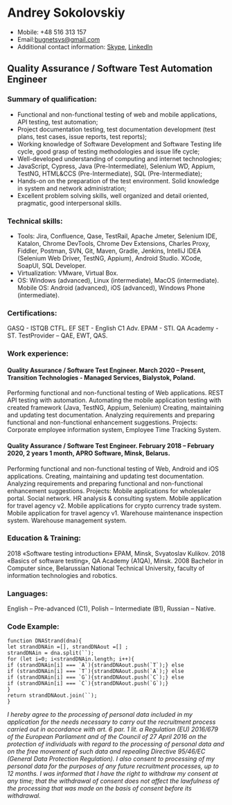 # Andrey Sokolovskiy 
* Mobile: +48 516 313 157 
* Email:bugnetsys@gmail.com 
* Additional contact information: [Skype](https://join.skype.com/invite/FB0ACrmLRW1z), [LinkedIn](https://www.linkedin.com/in/andrey-v-sokolovskiy/) 

## Quality Assurance / Software Test Automation Engineer 
### Summary of qualification: 
* Functional and non-functional testing of web and mobile applications, API testing, test automation; 
* Project documentation testing, test documentation development (test plans, test cases, issue reports, test reports); 
* Working knowledge of Software Development and Software Testing life cycle, good grasp of testing methodologies and issue life cycle; 
* Well-developed understanding of computing and internet technologies; 
* JavaScript, Cypress, Java (Pre-Intermediate), Selenium WD, Appium, TestNG, HTML&CCS (Pre-Intermediate), SQL (Pre-Intermediate); 
* Hands-on on the preparation of the test environment. Solid knowledge in system and network administration; 
* Excellent problem solving skills, well organized and detail oriented, pragmatic, good interpersonal skills.
### Technical skills: 
* Tools: Jira, Confluence, Qase, TestRail, Apache Jmeter, Selenium IDE, Katalon, Chrome DevTools, Chrome Dev Extensions, Charles Proxy, Fiddler, Postman, SVN, Git, Maven, Gradle, Jenkins, IntelliJ IDEA (Selenium Web Driver, TestNG, Appium), Android Studio. XCode, SoapUI, SQL Developer. 
* Virtualization: VMware, Virtual Box. 
* OS: Windows (advanced), Linux (intermediate), MacOS (intermediate). Mobile OS: Android (advanced), iOS (advanced), Windows Phone (intermediate).
### Certifications: 
GASQ - ISTQB CTFL. EF SET - English C1 Adv. EPAM - STI. QA Academy - ST. TestProvider – QAE, EWT, QAS.
### Work experience: 
#### Quality Assurance / Software Test Engineer. March 2020 – Present, Transition Technologies - Managed Services, Bialystok, Poland. 
Performing functional and non-functional testing of Web applications. REST API testing with automation. Automating the mobile application testing with created framework (Java, TestNG, Appium, Selenium) Creating, maintaining and updating test documentation. Analyzing requirements and preparing functional and non-functional enhancement suggestions. Projects: Corporate employee information system, Employee Time Tracking System.
#### Quality Assurance / Software Test Engineer. February 2018 – February 2020, 2 years 1 month, APRO Software, Minsk, Belarus. 
Performing functional and non-functional testing of Web, Android and iOS applications. Creating, maintaining and updating test documentation. Analyzing requirements and preparing functional and non-functional enhancement suggestions. Projects: Mobile applications for wholesaler portal. Social network. HR analysis & consulting system. Mobile application for travel agency v2. Mobile applications for crypto currency trade system. Mobile application for travel agency v1. Warehouse maintenance inspection system. Warehouse management system.
### Education & Training: 
2018 «Software testing introduction» EPAM, Minsk, Svyatoslav Kulikov. 2018 «Basics of software testing», QA Academy (A1QA), Minsk. 2008 Bachelor in Computer since, Belarussian National Technical University, faculty of information technologies and robotics.
### Languages: 
English – Pre-advanced (C1), Polish – Intermediate (B1), Russian – Native.
### Code Example:
```
function DNAStrand(dna){
let strandDNAin =[], strandDNAout =[] ;
strandDNAin = dna.split(``);
for (let i=0; i<strandDNAin.length; i++){
if (strandDNAin[i] === `A`){strandDNAout.push(`T`);} else 
if (strandDNAin[i] === `T`){strandDNAout.push(`A`);} else
if (strandDNAin[i] === `G`){strandDNAout.push(`C`);} else
if (strandDNAin[i] === `C`){strandDNAout.push(`G`);} 
}
return strandDNAout.join(``);
}
```

 *I hereby agree to the processing of personal data included in my application for the needs necessary to carry out the recruitment process carried out in accordance with  art. 6 par. 1 lit. a Regulation (EU) 2016/679 of the European Parliament and of the Council of 27 April 2016 on the protection of individuals with regard to the processing of personal data and on the free movement of such data and repealing Directive 95/46/EC (General Data Protection Regulation). I also consent to processing of my personal data for the purposes of any future recruitment processes, up to 12 months. I was informed that I have the right to withdraw my consent at any time; that the withdrawal of consent does not affect the lawfulness of the processing that was made on the basis of consent before its withdrawal.*